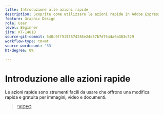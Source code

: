```yaml
---
title: Introduzione alle azioni rapide
description: Scoprite come utilizzare le azioni rapide in Adobe Express
feature: Graphic Design
role: User
level: Beginner
jira: KT-14818
source-git-commit: 640c9ff5155574286e24e57b7d7644a0a303c529
workflow-type: tm+mt
source-wordcount: '33'
ht-degree: 0%

---
```


# Introduzione alle azioni rapide

Le azioni rapide sono strumenti facili da usare che offrono una modifica rapida e gratuita per immagini, video e documenti.

>[!VIDEO](https://video.tv.adobe.com/v/3426925?quality=12&learn=on&hidetitle=true)
